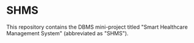 # SHMS
This repository contains the DBMS mini-project titled "Smart Healthcare Management System" (abbreviated as "SHMS").
